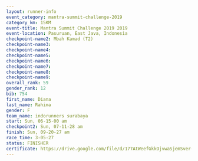 ```yaml
---
layout: runner-info 
event_category: mantra-summit-challenge-2019 
category_km: 15KM 
event-title: Mantra Summit Challenge 2019 2019 
event-location: Pasuruan, East Java, Indonesia 
checkpoint-name2: Mbah Kamad (T2) 
checkpoint-name3: 
checkpoint-name4: 
checkpoint-name5: 
checkpoint-name6: 
checkpoint-name7: 
checkpoint-name8: 
checkpoint-name9: 
overall_rank: 59
gender_rank: 12
bib: 754
first_name: Diana
last_name: Rahima
gender: F
team_name: indorunners surabaya
start: Sun, 06-15-00 am
checkpoint2: Sun, 07-11-28 am
finish: Sun, 09-20-27 am
race_time: 3-05-27
status: FINISHER
certificate: https://drive.google.com/file/d/177AtWeefGkkOjvwaSjemSver-aQqg0ZP/view?usp=sharing
---
```

